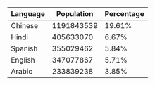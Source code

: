 | Language | Population | Percentage |
|----------|------------|------------|
| Chinese  | 1191843539 | 19.61%     |
| Hindi    | 405633070  | 6.67%      |
| Spanish  | 355029462  | 5.84%      |
| English  | 347077867  | 5.71%      |
| Arabic   | 233839238  | 3.85%      |

